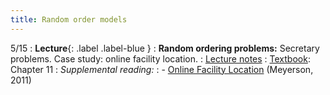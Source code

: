 ```yaml
---
title: Random order models
---
```


5/15
: **Lecture**{: .label .label-blue }
: **Random ordering problems:** Secretary problems. Case study: online facility location.
: [Lecture notes](https://vitercik.github.io/bwca/assets/notes/l16.pdf)
: [Textbook](https://searchworks.stanford.edu/view/13773968): Chapter 11
: *Supplemental reading:*
: - [Online Facility Location](https://www.cs.toronto.edu/~bor/2420s19/papers/meyerson-online-facilty-location.pdf) (Meyerson, 2011)

